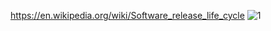 
https://en.wikipedia.org/wiki/Software_release_life_cycle
![1](https://upload.wikimedia.org/wikipedia/commons/thumb/0/07/Software_dev2.svg/220px-Software_dev2.svg.png)
